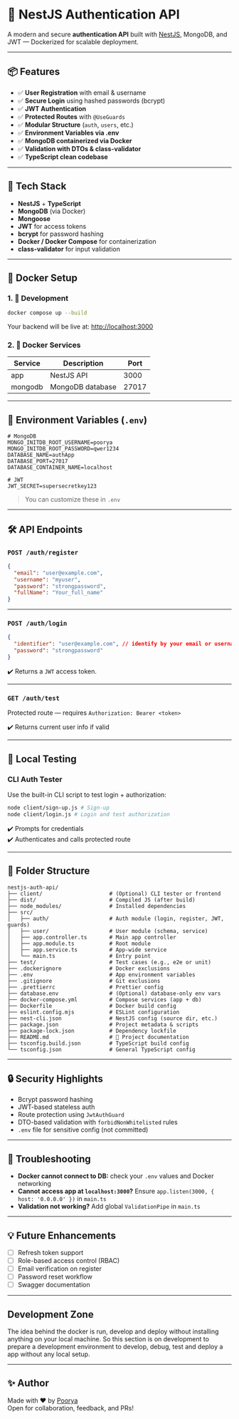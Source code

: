 # 🔐 NestJS Authentication API

A modern and secure **authentication API** built with [NestJS](https://nestjs.com/), MongoDB, and JWT — Dockerized for scalable deployment.

---

## 📦 Features

- ✅ **User Registration** with email & username
- ✅ **Secure Login** using hashed passwords (bcrypt)
- ✅ **JWT Authentication**
- ✅ **Protected Routes** with `@UseGuards`
- ✅ **Modular Structure** (`auth`, `users`, etc.)
- ✅ **Environment Variables via .env**
- ✅ **MongoDB containerized via Docker**
- ✅ **Validation with DTOs & class-validator**
- ✅ **TypeScript clean codebase**

---

## 🚀 Tech Stack

- **NestJS** + **TypeScript**
- **MongoDB** (via Docker)
- **Mongoose**
- **JWT** for access tokens
- **bcrypt** for password hashing
- **Docker / Docker Compose** for containerization
- **class-validator** for input validation

---

## 🐳 Docker Setup

### 1. 🧪 Development

```bash
docker compose up --build
```

Your backend will be live at: [http://localhost:3000](http://localhost:3000)

### 2. 🏁 Docker Services

| Service   | Description     | Port |
|-----------|------------------|------|
| app       | NestJS API       | 3000 |
| mongodb   | MongoDB database | 27017 |

---

## 🔧 Environment Variables (`.env`)

```env
# MongoDB
MONGO_INITDB_ROOT_USERNAME=poorya
MONGO_INITDB_ROOT_PASSWORD=qwer1234
DATABASE_NAME=authApp
DATABASE_PORT=27017
DATABASE_CONTAINER_NAME=localhost

# JWT
JWT_SECRET=supersecretkey123
```

> You can customize these in `.env`

---

## 🛠️ API Endpoints

### `POST /auth/register`

```json
{
  "email": "user@example.com",
  "username": "myuser",
  "password": "strongpassword",
  "fullName": "Your_full_name"
}
```

---

### `POST /auth/login`

```json
{
  "identifier": "user@example.com", // identify by your email or username
  "password": "strongpassword"
}
```

✔️ Returns a `JWT` access token.

---

### `GET /auth/test`

Protected route — requires `Authorization: Bearer <token>`

✔️ Returns current user info if valid

---

## 🧪 Local Testing

### CLI Auth Tester

Use the built-in CLI script to test login + authorization:

```bash
node client/sign-up.js # Sign-up
node client/login.js # Login and test authorization
```

✔️ Prompts for credentials  
✔️ Authenticates and calls protected route

---

## 🧱 Folder Structure

```
nestjs-auth-api/
├── client/                     # (Optional) CLI tester or frontend
├── dist/                       # Compiled JS (after build)
├── node_modules/               # Installed dependencies
├── src/
│   ├── auth/                   # Auth module (login, register, JWT, guards)
│   ├── user/                   # User module (schema, service)
│   ├── app.controller.ts       # Main app controller
│   ├── app.module.ts           # Root module
│   ├── app.service.ts          # App-wide service
│   └── main.ts                 # Entry point
├── test/                       # Test cases (e.g., e2e or unit)
├── .dockerignore               # Docker exclusions
├── .env                        # App environment variables
├── .gitignore                  # Git exclusions
├── .prettierrc                 # Prettier config
├── database.env                # (Optional) database-only env vars
├── docker-compose.yml          # Compose services (app + db)
├── Dockerfile                  # Docker build config
├── eslint.config.mjs           # ESLint configuration
├── nest-cli.json               # NestJS config (source dir, etc.)
├── package.json                # Project metadata & scripts
├── package-lock.json           # Dependency lockfile
├── README.md                   # 📄 Project documentation
├── tsconfig.build.json         # TypeScript build config
└── tsconfig.json               # General TypeScript config

```

---

## 🔒 Security Highlights

- Bcrypt password hashing
- JWT-based stateless auth
- Route protection using `JwtAuthGuard`
- DTO-based validation with `forbidNonWhitelisted` rules
- `.env` file for sensitive config (not committed)

---

## 🐛 Troubleshooting

- **Docker cannot connect to DB:** check your `.env` values and Docker networking
- **Cannot access app at `localhost:3000`?** Ensure `app.listen(3000, { host: '0.0.0.0' })` in `main.ts`
- **Validation not working?** Add global `ValidationPipe` in `main.ts`

---

## 💡 Future Enhancements

- [ ] Refresh token support
- [ ] Role-based access control (RBAC)
- [ ] Email verification on register
- [ ] Password reset workflow
- [ ] Swagger documentation

---

## Development Zone

The idea behind the docker is run, develop and deploy without installing anything on your local machine. So this section is on development to prepare a development environment to develop, debug, test and deploy a app without any local setup.

---

## ✨ Author

Made with ❤️ by [Poorya](https://github.com/pak-app)  
Open for collaboration, feedback, and PRs!
